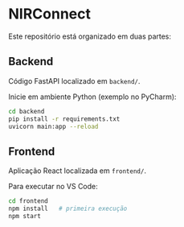 # NIRConnect

Este repositório está organizado em duas partes:

## Backend
Código FastAPI localizado em `backend/`.

Inicie em ambiente Python (exemplo no PyCharm):
```bash
cd backend
pip install -r requirements.txt
uvicorn main:app --reload
```

## Frontend
Aplicação React localizada em `frontend/`.

Para executar no VS Code:
```bash
cd frontend
npm install   # primeira execução
npm start
```
